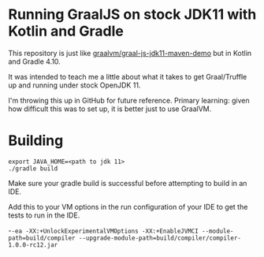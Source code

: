 

# Running GraalJS on stock JDK11 with Kotlin and Gradle

This repository is just like [graalvm/graal-js-jdk11-maven-demo](https://github.com/graalvm/graal-js-jdk11-maven-demo) but in Kotlin and Gradle 4.10.

It was intended to teach me a little about what it takes to get Graal/Truffle up and running under stock OpenJDK 11.

I'm throwing this up in GitHub for future reference.  Primary learning: given how difficult this was to set up, it is better just to use GraalVM.

# Building 

```
export JAVA_HOME=<path to jdk 11>
./gradle build
```

Make sure your gradle build is successful before attempting to build in an IDE.

Add this to your VM options in the run configuration of your IDE to get the tests to run in the IDE.

-`-ea -XX:+UnlockExperimentalVMOptions -XX:+EnableJVMCI --module-path=build/compiler --upgrade-module-path=build/compiler/compiler-1.0.0-rc12.jar`

